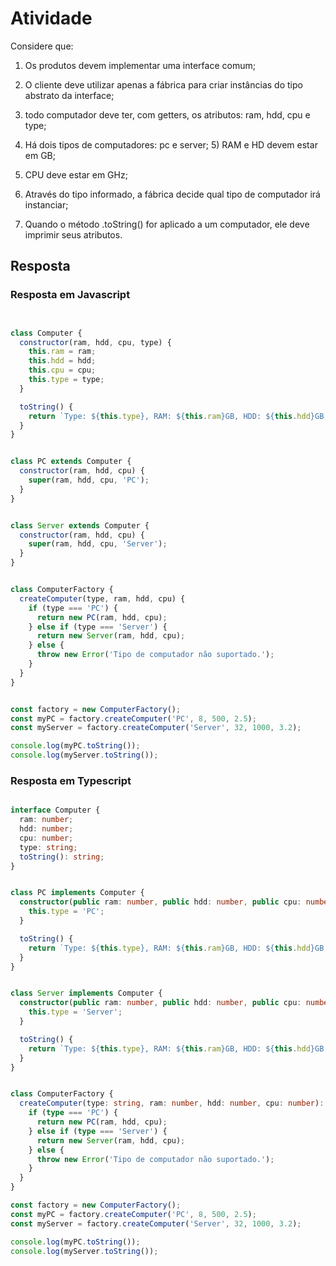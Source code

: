 # Atividade

Considere que:

1) Os produtos devem implementar uma interface comum;

2) O cliente deve utilizar apenas a fábrica para criar instâncias do tipo abstrato da interface;
3) todo computador deve ter, com getters, os atributos: ram, hdd, cpu e type;

4) Há dois tipos de computadores: pc e server; 5) RAM e HD devem estar em GB;

6) CPU deve estar em GHz;

7) Através do tipo informado, a fábrica decide qual tipo de computador irá instanciar;

8) Quando o método .toString() for aplicado a um computador, ele deve imprimir seus atributos.

## Resposta

### Resposta em Javascript

``` javascript


class Computer {
  constructor(ram, hdd, cpu, type) {
    this.ram = ram;
    this.hdd = hdd;
    this.cpu = cpu;
    this.type = type;
  }

  toString() {
    return `Type: ${this.type}, RAM: ${this.ram}GB, HDD: ${this.hdd}GB, CPU: ${this.cpu}GHz`;
  }
}


class PC extends Computer {
  constructor(ram, hdd, cpu) {
    super(ram, hdd, cpu, 'PC');
  }
}


class Server extends Computer {
  constructor(ram, hdd, cpu) {
    super(ram, hdd, cpu, 'Server');
  }
}


class ComputerFactory {
  createComputer(type, ram, hdd, cpu) {
    if (type === 'PC') {
      return new PC(ram, hdd, cpu);
    } else if (type === 'Server') {
      return new Server(ram, hdd, cpu);
    } else {
      throw new Error('Tipo de computador não suportado.');
    }
  }
}


const factory = new ComputerFactory();
const myPC = factory.createComputer('PC', 8, 500, 2.5);
const myServer = factory.createComputer('Server', 32, 1000, 3.2);

console.log(myPC.toString());     
console.log(myServer.toString()); 

```
### Resposta em Typescript

```typescript

interface Computer {
  ram: number;
  hdd: number;
  cpu: number;
  type: string;
  toString(): string;
}


class PC implements Computer {
  constructor(public ram: number, public hdd: number, public cpu: number) {
    this.type = 'PC';
  }

  toString() {
    return `Type: ${this.type}, RAM: ${this.ram}GB, HDD: ${this.hdd}GB, CPU: ${this.cpu}GHz`;
  }
}


class Server implements Computer {
  constructor(public ram: number, public hdd: number, public cpu: number) {
    this.type = 'Server';
  }

  toString() {
    return `Type: ${this.type}, RAM: ${this.ram}GB, HDD: ${this.hdd}GB, CPU: ${this.cpu}GHz`;
  }
}


class ComputerFactory {
  createComputer(type: string, ram: number, hdd: number, cpu: number): Computer {
    if (type === 'PC') {
      return new PC(ram, hdd, cpu);
    } else if (type === 'Server') {
      return new Server(ram, hdd, cpu);
    } else {
      throw new Error('Tipo de computador não suportado.');
    }
  }
}

const factory = new ComputerFactory();
const myPC = factory.createComputer('PC', 8, 500, 2.5);
const myServer = factory.createComputer('Server', 32, 1000, 3.2);

console.log(myPC.toString());     
console.log(myServer.toString());

```